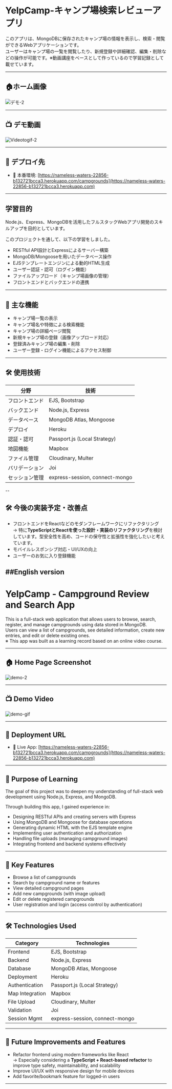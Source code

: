 # YelpCamp-キャンプ場検索レビューアプリ

このアプリは、MongoDBに保存されたキャンプ場の情報を表示し、検索・閲覧ができるWebアプリケーションです。  
ユーザーはキャンプ場の一覧を閲覧したり、新規登録や詳細確認、編集・削除などの操作が可能です。※動画講座をベースとして作っているので学習記録として載せています。

---
## 🏠ホーム画像 

![デモ-2](https://github.com/user-attachments/assets/b95d5f48-0915-4628-87b9-006df316ac97)

---


## 📺 デモ動画  

![Videotogif-2](https://github.com/user-attachments/assets/a9b768ff-295c-4a66-900b-b74aeeac7e49)

---

## 🔗 デプロイ先

- 🚀 本番環境: [https://nameless-waters-22856-b132721bcca3.herokuapp.com/campgrounds](https://nameless-waters-22856-b132721bcca3.herokuapp.com)
  
---


## 学習目的

Node.js、Express、MongoDBを活用したフルスタックWebアプリ開発のスキルアップを目的としています。

このプロジェクトを通して、以下の学習をしました。

- RESTful API設計とExpressによるサーバー構築  
- MongoDB/Mongooseを用いたデータベース操作  
- EJSテンプレートエンジンによる動的HTML生成  
- ユーザー認証・認可（ログイン機能）  
- ファイルアップロード（キャンプ場画像の管理）  
- フロントエンドとバックエンドの連携  

---

## 🚀 主な機能

- キャンプ場一覧の表示  
- キャンプ場名や特徴による検索機能  
- キャンプ場の詳細ページ閲覧  
- 新規キャンプ場の登録（画像アップロード対応）  
- 登録済みキャンプ場の編集・削除  
- ユーザー登録・ログイン機能によるアクセス制御  


---

## 🛠 使用技術

| 分野         | 技術                                |
|--------------|-------------------------------------|
| フロントエンド | EJS, Bootstrap                      |
| バックエンド   | Node.js, Express                   |
| データベース   | MongoDB Atlas, Mongoose            |
| デプロイ       | Heroku                             |
| 認証・認可     | Passport.js (Local Strategy)       |
| 地図機能       | Mapbox                             |
| ファイル管理   | Cloudinary, Multer                 |
| バリデーション | Joi                                 |
| セッション管理 | express-session, connect-mongo     |


--
## 🛠 今後の実装予定・改善点

- フロントエンドをReactなどのモダンフレームワークにリファクタリング  
  → 特に**TypeScriptとReactを使った設計・実装のリファクタリング**を検討しています。型安全性を高め、コードの保守性と拡張性を強化したいと考えています。   
- モバイルレスポンシブ対応・UI/UXの向上  
- ユーザーのお気に入り登録機能


##English version
---

# YelpCamp - Campground Review and Search App

This is a full-stack web application that allows users to browse, search, register, and manage campgrounds using data stored in MongoDB.  
Users can view a list of campgrounds, see detailed information, create new entries, and edit or delete existing ones.  
※ This app was built as a learning record based on an online video course.

---

## 🏠 Home Page Screenshot

![demo-2](https://github.com/user-attachments/assets/b95d5f48-0915-4628-87b9-006df316ac97)

---

## 📺 Demo Video

![demo-gif](https://github.com/user-attachments/assets/a9b768ff-295c-4a66-900b-b74aeeac7e49)

---

## 🔗 Deployment URL

- 🚀 Live App: [https://nameless-waters-22856-b132721bcca3.herokuapp.com/campgrounds](https://nameless-waters-22856-b132721bcca3.herokuapp.com)

---

## 🎯 Purpose of Learning

The goal of this project was to deepen my understanding of full-stack web development using Node.js, Express, and MongoDB.

Through building this app, I gained experience in:

- Designing RESTful APIs and creating servers with Express  
- Using MongoDB and Mongoose for database operations  
- Generating dynamic HTML with the EJS template engine  
- Implementing user authentication and authorization  
- Handling file uploads (managing campground images)  
- Integrating frontend and backend systems effectively  

---

## 🚀 Key Features

- Browse a list of campgrounds  
- Search by campground name or features  
- View detailed campground pages  
- Add new campgrounds (with image upload)  
- Edit or delete registered campgrounds  
- User registration and login (access control by authentication)  

---

## 🛠 Technologies Used

| Category       | Technologies                         |
|----------------|--------------------------------------|
| Frontend       | EJS, Bootstrap                       |
| Backend        | Node.js, Express                     |
| Database       | MongoDB Atlas, Mongoose              |
| Deployment     | Heroku                               |
| Authentication | Passport.js (Local Strategy)         |
| Map Integration| Mapbox                               |
| File Upload    | Cloudinary, Multer                   |
| Validation     | Joi                                  |
| Session Mgmt   | express-session, connect-mongo       |

---

## 🔧 Future Improvements and Features

- Refactor frontend using modern frameworks like React  
  → Especially considering a **TypeScript + React-based refactor** to improve type safety, maintainability, and scalability  
- Improve UI/UX with responsive design for mobile devices  
- Add favorite/bookmark feature for logged-in users  

---




